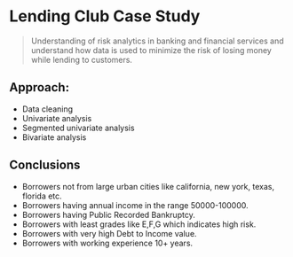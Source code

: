 # Lending Club Case Study
> Understanding of risk analytics in banking and financial services and understand how data is used to minimize the risk of losing money while lending to customers.


## Approach:
- Data cleaning
- Univariate analysis
- Segmented univariate analysis
- Bivariate analysis

<!-- You don't have to answer all the questions - just the ones relevant to your project. -->

## Conclusions
- Borrowers not from large urban cities like california, new york, texas, florida etc.
- Borrowers having annual income in the range 50000-100000.
- Borrowers having Public Recorded Bankruptcy.
- Borrowers with least grades like E,F,G which indicates high risk.
- Borrowers with very high Debt to Income value.
- Borrowers with working experience 10+ years.

